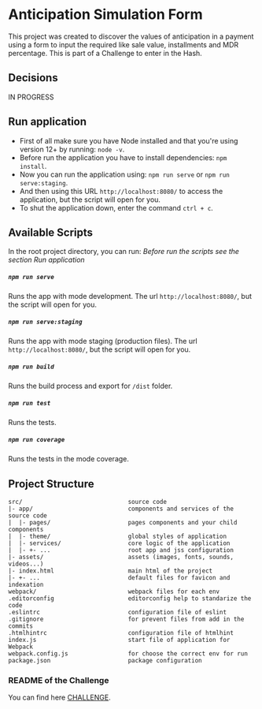 # Anticipation Simulation Form

This project was created to discover the values of anticipation in a payment using a form to input the required like sale value, installments and MDR percentage.
This is part of a Challenge to enter in the Hash.

## Decisions
IN PROGRESS

## Run application
- First of all make sure you have Node installed and that you're using version 12+ by running: `node -v`.
- Before run the application you have to install dependencies: `npm install`.
- Now you can run the application using: `npm run serve` or `npm run serve:staging`.
- And then using this URL `http://localhost:8080/` to access the application, but the script will open for you.
- To shut the application down, enter the command `ctrl + c`.

## Available Scripts
In the root project directory, you can run:
*Before run the scripts see the section Run application*

##### `npm run serve`
Runs the app with mode development.
The url `http://localhost:8080/`, but the script will open for you.

##### `npm run serve:staging`
Runs the app with mode staging (production files).
The url `http://localhost:8080/`, but the script will open for you.

##### `npm run build`
Runs the build process and export for `/dist` folder.

##### `npm run test`
Runs the tests.

##### `npm run coverage`
Runs the tests in the mode coverage.

## Project Structure
```
src/                              source code
|- app/                           components and services of the source code
|  |- pages/                      pages components and your child components
|  |- theme/                      global styles of application
|  |- services/                   core logic of the application
|  |- +- ...                      root app and jss configuration
|- assets/                        assets (images, fonts, sounds, videos...)
|- index.html                     main html of the project
|- +- ...                         default files for favicon and indexation
webpack/                          webpack files for each env
.editorconfig                     editorconfig help to standarize the code
.eslintrc                         configuration file of eslint
.gitignore                        for prevent files from add in the commits
.htmlhintrc                       configuration file of htmlhint
index.js                          start file of application for Webpack
webpack.config.js                 for choose the correct env for run
package.json                      package configuration
```

### README of the Challenge
You can find here [CHALLENGE](https://github.com/hashlab/hiring/blob/master/challenges/pt-br/front-challenge.md).
